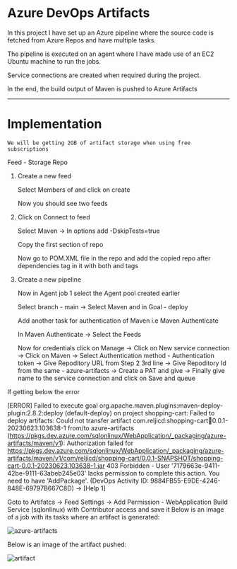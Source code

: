 # Azure DevOps Artifacts

In this project I have set up an Azure pipeline where the source code is fetched from Azure Repos and have multiple tasks.

The pipeline is executed on an agent where I have made use of an EC2 Ubuntu machine to run the jobs.

Service connections are created when required during the project.

In the end, the build output of Maven is pushed to Azure Artifacts

---

# Implementation

`We will be getting 2GB of artifact storage when using free subscriptions`

Feed - Storage Repo


1. Create a new feed

    Select Members of <Organization-name> and click on create
    
    Now you should see two feeds 


2. Click on Connect to feed
  
    Select Maven -> In options add -DskipTests=true
    
    Copy the first section of repo
    
    Now go to POM.XML file in the repo and add the copied repo after dependencies tag in it with both  <repositories> and <distributionManagement> tags 
  

3. Create a new pipeline

    Now in Agent job 1 select the Agent pool created earlier
    
    Select branch - main -> Select Maven and in Goal - deploy
    
    Add another task for authentication of Maven i.e Maven Authenticate
    
    In Maven Authenticate -> Select the Feeds 
    
    Now for credentials click on Manage -> Click on New service connection -> Click on Maven -> Select Authentication method - Authentication token ->  Give Repoditory URL from Step 2 3rd line -> Give Repoditory Id from the same - azure-artifacts -> Create a PAT and give -> Finally give name to the service connection and click on Save and queue

If getting below the error 

[ERROR] Failed to execute goal org.apache.maven.plugins:maven-deploy-plugin:2.8.2:deploy (default-deploy) on project shopping-cart: Failed to deploy artifacts: Could not transfer artifact com.reljicd:shopping-cart:jar:0.0.1-20230623.103638-1 from/to azure-artifacts (https://pkgs.dev.azure.com/sqlonlinux/WebApplication/_packaging/azure-artifacts/maven/v1): Authorization failed for https://pkgs.dev.azure.com/sqlonlinux/WebApplication/_packaging/azure-artifacts/maven/v1/com/reljicd/shopping-cart/0.0.1-SNAPSHOT/shopping-cart-0.0.1-20230623.103638-1.jar 403 Forbidden - User '7179663e-9411-42be-9111-63abeb245e03' lacks permission to complete this action. You need to have 'AddPackage'. (DevOps Activity ID: 9884FB55-E9DE-4246-848E-69797B667C8D) -> [Help 1]

Goto to Artifatcs -> Feed Settings -> 	Add Permission - WebApplication Build Service (sqlonlinux) with Contributor access and save it 
Below is an image of a job with its tasks where an artifact is generated:

![azure-artifacts](https://github.com/Pavan-1997/Azure_DevOps_Artifacts/assets/32020205/42f54d5d-eeed-4e3e-90dc-df48e0d421a4)

Below is an image of the artifact pushed:

![artifact](https://github.com/Pavan-1997/Azure_DevOps_Artifacts/assets/32020205/267e5d13-aeb4-4ba9-b703-2b1af68363a5)
